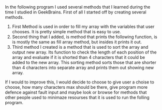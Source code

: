 In the following program I used several methods that I learned during the time I studied in GeekBrains. First of all I started off by creating several methods.
1) First Method is used in order to fill my array with the variables that user chooses. It is pretty simple method that is easy to use.
2) Second thing that I added, is method that prints the following function, is is mostly the same as fill array method, but insides it prints it out.
3) Third method I created is a method that is used to sort the array and output new array. 
Its function to check the length of each position of the array and evaluate if it is shorted than 4 characters that it could be added to the new array.
This sorting method sorts those that are shorter than 4 characters into separate array and prints them out showing new array.

If I would to improve this, I would decide to choose to give user a choise to choose, how many characters max should be there, give program more defence
against fault input and maybe look or browse for methods that other people used to minimaze resourses that it is used to run the folling program. 
